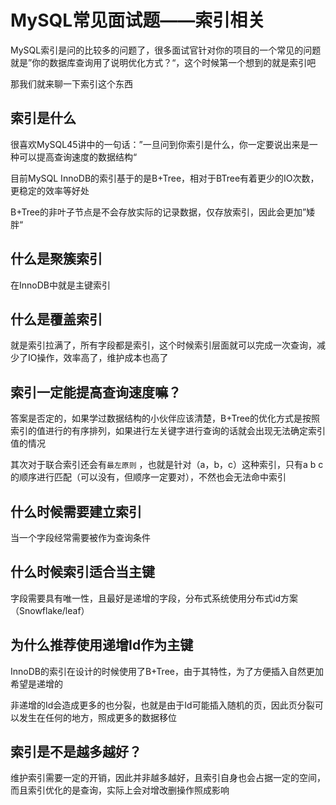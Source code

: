 # MySQL常见面试题——索引相关

MySQL索引是问的比较多的问题了，很多面试官针对你的项目的一个常见的问题就是”你的数据库查询用了说明优化方式？“，这个时候第一个想到的就是索引吧

那我们就来聊一下索引这个东西

## 索引是什么

很喜欢MySQL45讲中的一句话：”一旦问到你索引是什么，你一定要说出来是一种可以提高查询速度的数据结构“

目前MySQL InnoDB的索引基于的是B+Tree，相对于BTree有着更少的IO次数，更稳定的效率等好处

B+Tree的非叶子节点是不会存放实际的记录数据，仅存放索引，因此会更加”矮胖“

## 什么是聚簇索引

在InnoDB中就是主键索引

## 什么是覆盖索引

就是索引拉满了，所有字段都是索引，这个时候索引层面就可以完成一次查询，减少了IO操作，效率高了，维护成本也高了

## 索引一定能提高查询速度嘛？

答案是否定的，如果学过数据结构的小伙伴应该清楚，B+Tree的优化方式是按照索引的值进行的有序排列，如果进行左关键字进行查询的话就会出现无法确定索引值的情况

其次对于联合索引还会有`最左原则` ，也就是针对（a，b，c）这种索引，只有a b c的顺序进行匹配（可以没有，但顺序一定要对），不然也会无法命中索引

## 什么时候需要建立索引

当一个字段经常需要被作为查询条件

## 什么时候索引适合当主键

字段需要具有唯一性，且最好是递增的字段，分布式系统使用分布式id方案（Snowflake/leaf）

## 为什么推荐使用递增Id作为主键

InnoDB的索引在设计的时候使用了B+Tree，由于其特性，为了方便插入自然更加希望是递增的

非递增的Id会造成更多的也分裂，也就是由于Id可能插入随机的页，因此页分裂可以发生在任何的地方，照成更多的数据移位

## 索引是不是越多越好？

维护索引需要一定的开销，因此并非越多越好，且索引自身也会占据一定的空间，而且索引优化的是查询，实际上会对增改删操作照成影响

